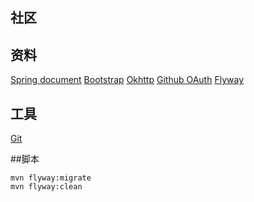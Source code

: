 ## 社区

## 资料
[Spring document](https://spring.io/guides/gs/serving-web-content/)
[Bootstrap](https://www.bootcss.com/)
[Okhttp](https://square.github.io/okhttp/)
[Github OAuth](https://developer.github.com/apps/building-oauth-apps/authorizing-oauth-apps/)
[Flyway](https://flywaydb.org/getstarted/firststeps/maven)
## 工具
[Git](https://git-scm.com/downloads)

##脚本
```$xslt
mvn flyway:migrate
mvn flyway:clean
```